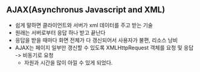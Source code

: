 ## AJAX(Asynchronus Javascript and XML)
- 쉽게 말하면 클라이언트와 서버가 xml 데이터를 주고 받는 기술
- 원래는 서버로부터 응답 하나 받고 끝난다
- 응답을 받을 때마다 화면 전체가 다 갱신되어서 사용자가 불편, 리소스 낭비
- AJAX는 페이지 일부만 갱신할 수 있도록 XMLHttpRequest 객체를 요청 및 응답  -> 비동기로 요청
  - 자원과 시간을 많이 아낄 수 있게 되었다.
